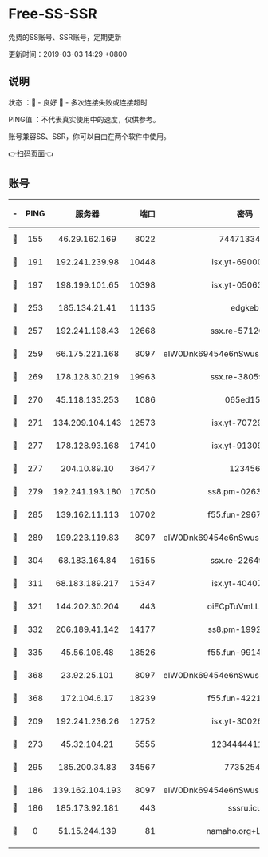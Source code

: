 # Free-SS-SSR

免费的SS账号、SSR账号，定期更新

更新时间：2019-03-03 14:29 +0800

## 说明

状态     ：🙂 - 良好 🙁 - 多次连接失败或连接超时

PING值   ：不代表真实使用中的速度，仅供参考。

账号兼容SS、SSR，你可以自由在两个软件中使用。

👉[扫码页面](https://liesauer.github.io/free-ss-ssr.github.io/)👈

## 账号

|-|PING|服务器|端口|密码|加密方式|区域|
|:----:|:----:|:-----:|-----:|:----:|:----:|:----:|
|🙂|155|46.29.162.169|8022|7447133485|aes-256-cfb|RU|
|🙂|191|192.241.239.98|10448|isx.yt-69000110|aes-256-cfb|US|
|🙂|197|198.199.101.65|10398|isx.yt-05063367|aes-256-cfb|US|
|🙂|253|185.134.21.41|11135|edgkeb|aes-256-cfb|GB|
|🙂|257|192.241.198.43|12668|ssx.re-57120332|aes-256-cfb|US|
|🙂|259|66.175.221.168|8097|eIW0Dnk69454e6nSwuspv9DmS201tQ0D|aes-256-cfb|US|
|🙂|269|178.128.30.219|19963|ssx.re-38059687|aes-256-cfb|SG|
|🙂|270|45.118.133.253|1086|065ed15a|aes-256-cfb|SG|
|🙂|271|134.209.104.143|12573|isx.yt-70729668|aes-256-cfb|SG|
|🙂|277|178.128.93.168|17410|isx.yt-91309111|aes-256-cfb|SG|
|🙂|277|204.10.89.10|36477|123456|aes-256-cfb|US|
|🙂|279|192.241.193.180|17050|ss8.pm-02632240|aes-256-cfb|US|
|🙂|285|139.162.11.113|10702|f55.fun-29670357|aes-256-cfb|SG|
|🙂|289|199.223.119.83|8097|eIW0Dnk69454e6nSwuspv9DmS201tQ0D|aes-256-cfb|US|
|🙂|304|68.183.164.84|16155|ssx.re-22649975|aes-256-cfb|US|
|🙂|311|68.183.189.217|15347|isx.yt-40407934|aes-256-cfb|SG|
|🙂|321|144.202.30.204|443|oiECpTuVmLLxk4Ts|aes-256-cfb|US|
|🙂|332|206.189.41.142|14177|ss8.pm-19928527|aes-256-cfb|SG|
|🙂|335|45.56.106.48|18526|f55.fun-99140423|aes-256-cfb|US|
|🙂|368|23.92.25.101|8097|eIW0Dnk69454e6nSwuspv9DmS201tQ0D|aes-256-cfb|US|
|🙂|368|172.104.6.17|18239|f55.fun-42215388|aes-256-cfb|US|
|🙂|209|192.241.236.26|12752|isx.yt-30026979|aes-256-cfb|US|
|🙂|273|45.32.104.21|5555|1234444411111|aes-256-cfb|SG|
|🙂|295|185.200.34.83|34567|77352549|aes-256-cfb|US|
|🙁|186|139.162.104.193|8097|eIW0Dnk69454e6nSwuspv9DmS201tQ0D|aes-256-cfb|JP|
|🙁|186|185.173.92.181|443|sssru.icu|rc4-md5|RU|
|🙁|0|51.15.244.139|81|namaho.org+LNVTU|chacha20-ietf-poly1305|FR|
